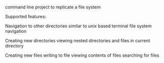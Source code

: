 ﻿command line project to replicate a file system


Supported features:

Navigation to other directories similar to unix based terminal file system navigation

Creating new directories
viewing nested directories and files in current directory

Creating new files
writing to file
viewing contents of files
searching for files
